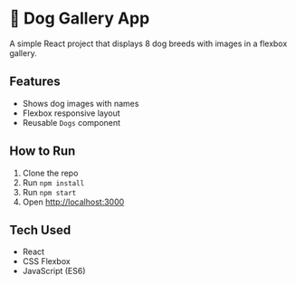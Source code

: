 # 🐶 Dog Gallery App

A simple React project that displays 8 dog breeds with images in a flexbox gallery.

## Features
- Shows dog images with names
- Flexbox responsive layout
- Reusable `Dogs` component

## How to Run
1. Clone the repo
2. Run `npm install`
3. Run `npm start`
4. Open [http://localhost:3000](http://localhost:3000)

## Tech Used
- React  
- CSS Flexbox  
- JavaScript (ES6)

